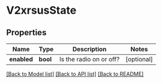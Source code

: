 # V2xrsusState

## Properties
Name | Type | Description | Notes
------------ | ------------- | ------------- | -------------
**enabled** | **bool** | Is the radio on or off? | [optional] 

[[Back to Model list]](../README.md#documentation-for-models) [[Back to API list]](../README.md#documentation-for-api-endpoints) [[Back to README]](../README.md)

